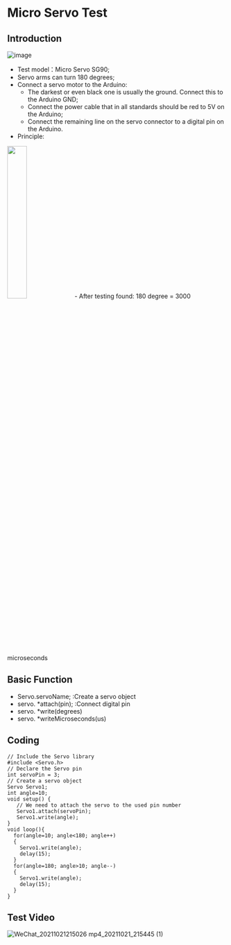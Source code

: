 # Micro Servo Test

## Introduction
![image](https://user-images.githubusercontent.com/81423727/138293834-823cdb75-4248-494b-b4d8-1453e75a0704.png)

+ Test model：Micro Servo SG90;
+ Servo arms can turn 180 degrees;
+ Connect a servo motor to the Arduino:
  - The darkest or even black one is usually the ground. Connect this to the Arduino GND;
  - Connect the power cable that in all standards should be red to 5V on the Arduino;
  - Connect the remaining line on the servo connector to a digital pin on the Arduino.
+ Principle:
<img src=https://user-images.githubusercontent.com/81423727/138289187-97a8ec95-5ebe-42f6-b723-64dec9c8d063.png width=30% />
  - After testing found: 180 degree = 3000 microseconds

## Basic Function
+ Servo.servoName; :Create a servo object
+ servo. *attach(pin); :Connect digital pin
+ servo. *write(degrees)
+ servo. *writeMicroseconds(us)

## Coding
```
// Include the Servo library 
#include <Servo.h> 
// Declare the Servo pin 
int servoPin = 3; 
// Create a servo object 
Servo Servo1; 
int angle=10;
void setup() { 
   // We need to attach the servo to the used pin number 
   Servo1.attach(servoPin); 
   Servo1.write(angle);
}
void loop(){ 
  for(angle=10; angle<180; angle++)
  {
    Servo1.write(angle);
    delay(15);
  }
  for(angle=180; angle>10; angle--)
  {
    Servo1.write(angle);
    delay(15);
  }
}
```

## Test Video
![WeChat_20211021215026 mp4_20211021_215445 (1)](https://user-images.githubusercontent.com/81423727/138293341-7eee20d1-74d5-429f-b4ab-729a01d63c14.gif)
